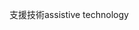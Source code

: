 <span data-ttu-id="dd907-101">支援技術</span><span class="sxs-lookup"><span data-stu-id="dd907-101">assistive technology</span></span>